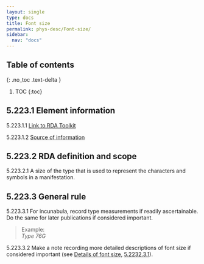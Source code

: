 ```yaml
---
layout: single
type: docs
title: Font size
permalink: phys-desc/Font-size/
sidebar:
  nav: "docs"
---
```


## Table of contents
{: .no_toc .text-delta }

1. TOC
{:toc}

## 5.223.1 Element information

<a name="5.223.1.1">5.223.1.1</a> [Link to RDA Toolkit](https://beta.rdatoolkit.org/en-US_ala-74fe21a0-69e8-3a00-9ce0-a47f8b372d71)

<a name="5.223.1.2">5.223.1.2</a> [Source of information](/DCRMR/phys-desc/) 

## 5.223.2 RDA definition and scope

<a name="5.223.2.1">5.223.2.1</a> A size of the type that is used to represent the characters and symbols in a manifestation.

## 5.223.3 General rule 

<a name="5.223.3.1">5.223.3.1</a> For incunabula, record type measurements if readily ascertainable. Do the same for later publications if considered important.

>Example:  
><CITE>Type 76G</CITE>

<a name="5.223.3.2">5.223.3.2</a> Make a note recording more detailed descriptions of font size if considered important (see [Details of font size](/DCRMR/phys-desc/Details-of-font-size/), [5.2232.3.1](/DCRMR/phys-desc/Details-of-font-size/#5.2232.3.1)).

